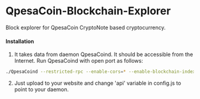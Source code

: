 # QpesaCoin-Blockchain-Explorer
Block explorer for QpesaCoin CryptoNote based cryptocurrency.

#### Installation

1) It takes data from daemon QpesaCoind. It should be accessible from the Internet. Run QpesaCoind with open port as follows:
```bash
./QpesaCoind --restricted-rpc --enable-cors=* --enable-blockchain-indexes --rpc-bind-ip=0.0.0.0 --rpc-bind-port=21896
```
2) Just upload to your website and change 'api' variable in config.js to point to your daemon.
